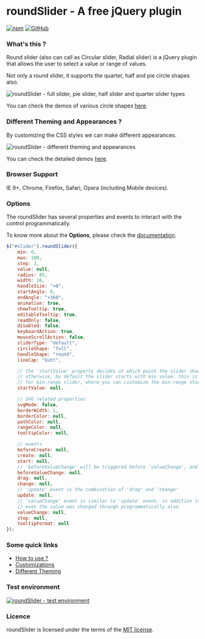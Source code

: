 # roundSlider - A free jQuery plugin

[![npm](https://img.shields.io/npm/v/round-slider)](https://www.npmjs.com/package/round-slider) [![GitHub](https://img.shields.io/github/license/soundar24/roundSlider)](https://github.com/soundar24/roundSlider/blob/master/LICENSE)

### What's this ?

Round slider (also can call as Circular slider, Radial slider) is a jQuery plugin that allows the user to select a value or range of values.

Not only a round slider, it supports the quarter, half and pie circle shapes also.

![roundSlider - full slider, pie slider, half slider and quarter slider types](/images/sliders.png)

You can check the demos of various circle shapes [here](http://roundsliderui.com/demos.html#various-circle-shapes "various circle shapes - demo").

### Different Theming and Appearances ?

By customizing the CSS styles we can make different appearances.

![roundSlider - different theming and appearances](/images/appearances.png)

You can check the detailed demos [here](http://roundsliderui.com/demos.html#different-theming-and-appearances "different theming and appearances").

### Browser Support

IE 9+, Chrome, Firefox, Safari, Opera (including Mobile devices).

### Options

The roundSlider has several properties and events to interact with the control programmatically. 

To know more about the **Options**, please check the [documentation](http://roundsliderui.com/document.html#options "Documentation about roundSlider Options").

```javascript
$("#slider").roundSlider({
	min: 0,
	max: 100,
	step: 1,
	value: null,
	radius: 85,
	width: 16,
	handleSize: "+0",
	startAngle: 0,
	endAngle: "+360",
	animation: true,
	showTooltip: true,
	editableTooltip: true,
	readOnly: false,
	disabled: false,
	keyboardAction: true,
	mouseScrollAction: false,
	sliderType: "default",
	circleShape: "full",
	handleShape: "round",
	lineCap: "butt",

	// the 'startValue' property decides at which point the slider should start.
	// otherwise, by default the slider starts with min value. this is mainly used
	// for min-range slider, where you can customize the min-range start position.
	startValue: null,

	// SVG related properties
	svgMode: false,
	borderWidth: 1,
	borderColor: null,
	pathColor: null,
	rangeColor: null,
	tooltipColor: null,

	// events
	beforeCreate: null,
	create: null,
	start: null,
	// 'beforeValueChange' will be triggered before 'valueChange', and it can be cancellable
	beforeValueChange: null,
	drag: null,
	change: null,
	// 'update' event is the combination of 'drag' and 'change'
	update: null,
	// 'valueChange' event is similar to 'update' event, in addition it will trigger
	// even the value was changed through programmatically also.
	valueChange: null,
	stop: null,
	tooltipFormat: null
});
```

### Some quick links

- [How to use ?](http://roundsliderui.com/document.html#how-to-install "roundSlider - How to use ?")
- [Customizations](http://roundsliderui.com/demos.html#customizations "roundSlider - Customizations")
- [Different Theming](http://roundsliderui.com/demos.html#different-theming-and-appearances "roundSlider - Different theming and appearances")

### Test environment

[![roundSlider - test environment](/images/Browserstack-logo.png)](https://www.browserstack.com/)

### Licence

roundSlider is licensed under the terms of the [MIT license](http://roundsliderui.com/licence.html "roundSlider - MIT licence").
